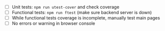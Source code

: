 - [ ] Unit tests: `npm run utest-cover` and check coverage
- [ ] Functional tests: `npm run ftest` (make sure backend server is down)
- [ ] While functional tests coverage is incomplete, manually test main pages
- [ ] No errors or warning in browser console
